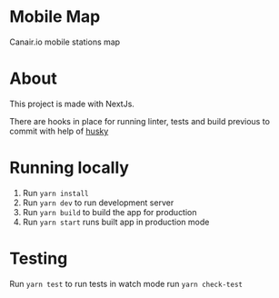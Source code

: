 # Mobile Map

Canair.io mobile stations map

# About

This project is made with NextJs.

There are hooks in place for running linter, tests and build previous to commit with help of [husky](https://github.com/typicode/husky)

# Running locally

1. Run `yarn install`
2. Run `yarn dev` to run development server
3. Run `yarn build` to build the app for production
4. Run `yarn start` runs built app in production mode

# Testing

Run `yarn test` to run tests in watch mode
run `yarn check-test`
